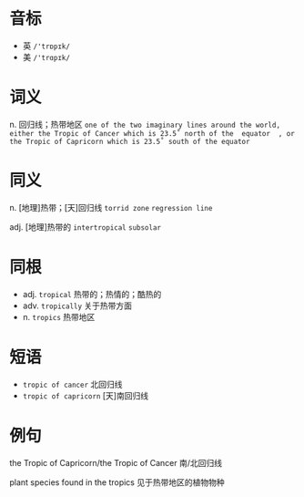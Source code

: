 # 音标

- 英 `/'trɒpɪk/`
- 美 `/'trɑpɪk/`

# 词义

n. 回归线；热带地区
`one of the two imaginary lines around the world, either the Tropic of Cancer which is 23.5˚ north of the  equator  , or the Tropic of Capricorn which is 23.5˚ south of the equator`

# 同义

n. [地理]热带；[天]回归线
`torrid zone` `regression line`

adj. [地理]热带的
`intertropical` `subsolar`

# 同根

- adj. `tropical` 热带的；热情的；酷热的
- adv. `tropically` 关于热带方面
- n. `tropics` 热带地区

# 短语

- `tropic of cancer` 北回归线
- `tropic of capricorn` [天]南回归线

# 例句

the Tropic of Capricorn/the Tropic of Cancer
南/北回归线

plant species found in the tropics
见于热带地区的植物物种



